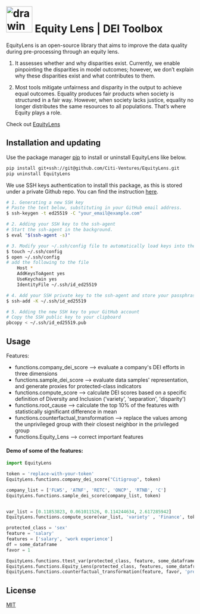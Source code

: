 # <img src="https://github.com/xie1027/EquityLens/blob/main/logo.png?raw=true" alt="drawing" width="70"/> Equity Lens | DEI Toolbox  


EquityLens is an open-source library that aims to improve the data quality during pre-processing through an equity lens.

1. It assesses whether and why disparities exist. Currently, we enable pinpointing the disparities in model outcomes; however, we don’t explain why these disparities exist and what contributes to them.  

2. Most tools mitigate unfairness and disparity in the output to achieve equal outcomes. Equality produces fair products when society is structured in a fair way. However, when society lacks justice, equality no longer distributes the same resources to all populations. That’s where Equity plays a role.    

Check out [EquityLens](https://github.com/Citi-Ventures/EquityLens)


## Installation and updating
Use the package manager [pip](https://pip.pypa.io/en/stable/) to install or uninstall EquityLens like below. 

```bash
pip install git+ssh://git@github.com/Citi-Ventures/EquityLens.git
pip uninstall EquityLens
```

We use SSH keys authentication to install this package, as this is stored under a private Github repo. You can find the instruction [here](https://docs.github.com/en/authentication/connecting-to-github-with-ssh/generating-a-new-ssh-key-and-adding-it-to-the-ssh-agent).

```bash
# 1. Generating a new SSH key
# Paste the text below, substituting in your GitHub email address.
$ ssh-keygen -t ed25519 -C "your_email@example.com"

# 2. Adding your SSH key to the ssh-agent
# Start the ssh-agent in the background.
$ eval "$(ssh-agent -s)"

# 3. Modify your ~/.ssh/config file to automatically load keys into the ssh-agent and store passphrases in your keychain
$ touch ~/.ssh/config
$ open ~/.ssh/config
# add the following to the file    
    Host *
    AddKeysToAgent yes
    UseKeychain yes
    IdentityFile ~/.ssh/id_ed25519

# 4. Add your SSH private key to the ssh-agent and store your passphrase in the keychain
$ ssh-add -K ~/.ssh/id_ed25519

# 5. Adding the new SSH key to your GitHub account
# Copy the SSH public key to your clipboard
pbcopy < ~/.ssh/id_ed25519.pub
```

## Usage
Features:
* functions.company_dei_score  --> evaluate a company's DEI efforts in three dimensions
* functions.sample_dei_score  --> evaluate data samples' representation, and generate proxies for protected-class indicators
* functions.compute_score  --> calculate DEI scores based on a specific definition of Diversity and Inclusion ('variety', 'separation', 'disparity')
* functions.root_cause  --> calculate the top 10% of the features with statistically significant difference in mean
* functions.counterfactual_transformation  -->  replace the values among the unprivileged group with their closest neighbor in the privileged group
* functions.Equity_Lens  --> correct important features 


#### Demo of some of the features:
```python
import EquityLens

token = 'replace-with-your-token'
EquityLens.functions.company_dei_score("Citigroup", token)

company_list = ['FLWS', 'ATNF', 'RETC', 'ONCP', 'RTNB', 'C']
EquityLens.functions.sample_dei_score(company_list, token)


var_list = [0.11853823, 0.061011526, 0.114244634, 2.617285942]
EquityLens.functions.compute_score(var_list, 'variety' , 'Finance', token)

protected_class = 'sex'
feature = 'salary'
features = ['salary', 'work experience']
df = some_dataframe
favor = 1

EquityLens.functions.ttest_var(protected_class, feature, some_dataframe)
EquityLens.functions.Equity_Lens(protected_class, features, some_dataframe)
EquityLens.functions.counterfactual_transformation(feature, favor, 'premuium', df)
```


## License
[MIT](https://choosealicense.com/licenses/mit/)
